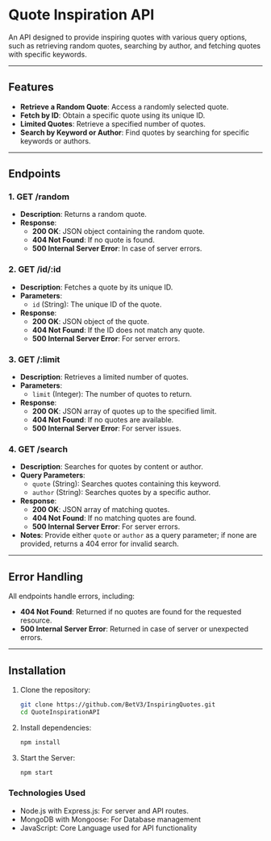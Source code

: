 # Quote Inspiration API

An API designed to provide inspiring quotes with various query options, such as retrieving random quotes, searching by author, and fetching quotes with specific keywords.

---

## Features

- **Retrieve a Random Quote**: Access a randomly selected quote.
- **Fetch by ID**: Obtain a specific quote using its unique ID.
- **Limited Quotes**: Retrieve a specified number of quotes.
- **Search by Keyword or Author**: Find quotes by searching for specific keywords or authors.

---

## Endpoints

### 1. **GET /random**
   - **Description**: Returns a random quote.
   - **Response**:
     - **200 OK**: JSON object containing the random quote.
     - **404 Not Found**: If no quote is found.
     - **500 Internal Server Error**: In case of server errors.

### 2. **GET /id/:id**
   - **Description**: Fetches a quote by its unique ID.
   - **Parameters**:
     - `id` (String): The unique ID of the quote.
   - **Response**:
     - **200 OK**: JSON object of the quote.
     - **404 Not Found**: If the ID does not match any quote.
     - **500 Internal Server Error**: For server errors.

### 3. **GET /:limit**
   - **Description**: Retrieves a limited number of quotes.
   - **Parameters**:
     - `limit` (Integer): The number of quotes to return.
   - **Response**:
     - **200 OK**: JSON array of quotes up to the specified limit.
     - **404 Not Found**: If no quotes are available.
     - **500 Internal Server Error**: For server issues.

### 4. **GET /search**
   - **Description**: Searches for quotes by content or author.
   - **Query Parameters**:
     - `quote` (String): Searches quotes containing this keyword.
     - `author` (String): Searches quotes by a specific author.
   - **Response**:
     - **200 OK**: JSON array of matching quotes.
     - **404 Not Found**: If no matching quotes are found.
     - **500 Internal Server Error**: For server errors.
   - **Notes**: Provide either `quote` or `author` as a query parameter; if none are provided, returns a 404 error for invalid search.

---

## Error Handling

All endpoints handle errors, including:
- **404 Not Found**: Returned if no quotes are found for the requested resource.
- **500 Internal Server Error**: Returned in case of server or unexpected errors.

---

## Installation

1. Clone the repository:
   ```bash
   git clone https://github.com/BetV3/InspiringQuotes.git
   cd QuoteInspirationAPI
2. Install dependencies:
   ```bash
   npm install
3. Start the Server:
   ```bash
   npm start
### Technologies Used
- Node.js with Express.js: For server and API routes.
- MongoDB with Mongoose: For Database management
- JavaScript: Core Language used for API functionality
